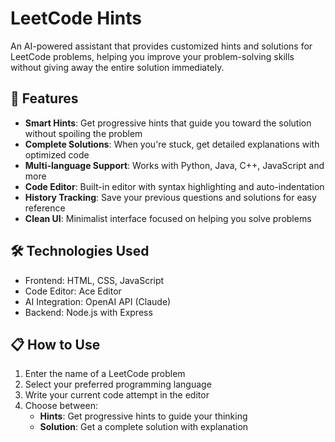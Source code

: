# LeetCode Hints

An AI-powered assistant that provides customized hints and solutions for LeetCode problems, helping you improve your problem-solving skills without giving away the entire solution immediately.

## 🚀 Features

- **Smart Hints**: Get progressive hints that guide you toward the solution without spoiling the problem
- **Complete Solutions**: When you're stuck, get detailed explanations with optimized code
- **Multi-language Support**: Works with Python, Java, C++, JavaScript and more
- **Code Editor**: Built-in editor with syntax highlighting and auto-indentation
- **History Tracking**: Save your previous questions and solutions for easy reference
- **Clean UI**: Minimalist interface focused on helping you solve problems

## 🛠️ Technologies Used

- Frontend: HTML, CSS, JavaScript
- Code Editor: Ace Editor
- AI Integration: OpenAI API (Claude)
- Backend: Node.js with Express

## 📋 How to Use

1. Enter the name of a LeetCode problem
2. Select your preferred programming language
3. Write your current code attempt in the editor
4. Choose between:
   - **Hints**: Get progressive hints to guide your thinking
   - **Solution**: Get a complete solution with explanation
